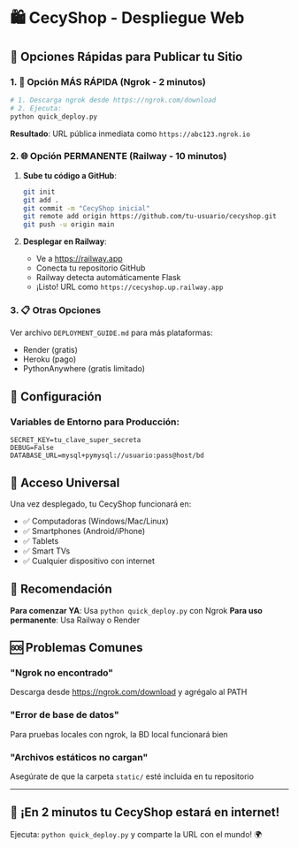 # 🛍️ CecyShop - Despliegue Web

## 🚀 Opciones Rápidas para Publicar tu Sitio

### 1. 💨 Opción MÁS RÁPIDA (Ngrok - 2 minutos)

```bash
# 1. Descarga ngrok desde https://ngrok.com/download
# 2. Ejecuta:
python quick_deploy.py
```

**Resultado**: URL pública inmediata como `https://abc123.ngrok.io`

### 2. 🌐 Opción PERMANENTE (Railway - 10 minutos)

1. **Sube tu código a GitHub**:
   ```bash
   git init
   git add .
   git commit -m "CecyShop inicial"
   git remote add origin https://github.com/tu-usuario/cecyshop.git
   git push -u origin main
   ```

2. **Desplegar en Railway**:
   - Ve a https://railway.app
   - Conecta tu repositorio GitHub
   - Railway detecta automáticamente Flask
   - ¡Listo! URL como `https://cecyshop.up.railway.app`

### 3. 📋 Otras Opciones

Ver archivo `DEPLOYMENT_GUIDE.md` para más plataformas:
- Render (gratis)
- Heroku (pago)
- PythonAnywhere (gratis limitado)

## 🔧 Configuración

### Variables de Entorno para Producción:
```env
SECRET_KEY=tu_clave_super_secreta
DEBUG=False
DATABASE_URL=mysql+pymysql://usuario:pass@host/bd
```

## 📱 Acceso Universal

Una vez desplegado, tu CecyShop funcionará en:
- ✅ Computadoras (Windows/Mac/Linux)
- ✅ Smartphones (Android/iPhone)  
- ✅ Tablets
- ✅ Smart TVs
- ✅ Cualquier dispositivo con internet

## 🎯 Recomendación

**Para comenzar YA**: Usa `python quick_deploy.py` con Ngrok
**Para uso permanente**: Usa Railway o Render

## 🆘 Problemas Comunes

### "Ngrok no encontrado"
Descarga desde https://ngrok.com/download y agrégalo al PATH

### "Error de base de datos"
Para pruebas locales con ngrok, la BD local funcionará bien

### "Archivos estáticos no cargan"
Asegúrate de que la carpeta `static/` esté incluida en tu repositorio

---

## 🎉 ¡En 2 minutos tu CecyShop estará en internet!

Ejecuta: `python quick_deploy.py` y comparte la URL con el mundo! 🌍
